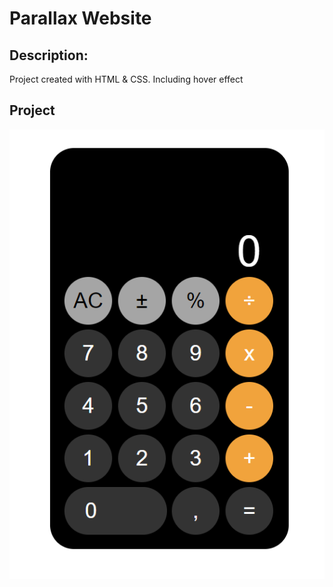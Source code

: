 # Parallax Website
## Description:
Project created with HTML & CSS. Including hover effect

## Project
![Iphone Calculator](./html-css10.png)